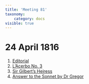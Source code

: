 ```yaml
---
title: 'Meeting 81'
taxonomy:
    category: docs
visible: true
---
```


# 24 April 1816

1. [Editorial](editorial)  
2. [L’Acerbo No. 3](acerbo)
3. [Sir Gilbert’s Heiress](heiress)
4. [Answer to the Sonnet by Dr Gregor](answer)
